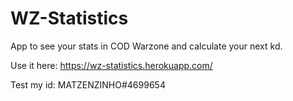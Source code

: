 # WZ-Statistics
App to see your stats in COD Warzone and calculate your next kd.

Use it here: https://wz-statistics.herokuapp.com/

Test my id: MATZENZINHO#4699654
